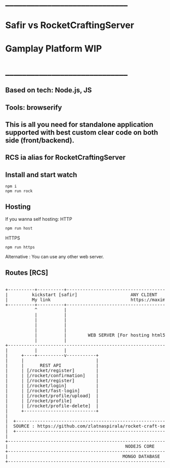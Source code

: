 # _____________________________
# Safir vs RocketCraftingServer
# Gamplay Platform          WIP
# _____________________________

## Based on tech: Node.js, JS
## Tools: browserify

## This is all you need for standalone application supported with best custom clear code on both side (front/backend).
## RCS ia alias for RocketCraftingServer

## Install and start watch
```js
npm i
npm run rock
```

## Hosting
If you wanna self hosting:
HTTP
```js
npm run host
```

HTTPS
```js
npm run https
```

Alternative : You can use any other web server.

## Routes [RCS]

<pre>

+----------+----------+---------------------------------------------------------------------------------+
|         kickstart [safir]                    ANY CLIENT                                               |
|         My link                              https://maximumroulette.com/apps/gameplay/               |
+----------+----------+---------------------------------------------------------------------------------+
           ^          |
           |          |
           |          |
           |          |
           |          |
           |          |        WEB SERVER [For hosting html5 clients also for rocketcraft api]
           |          |
+--------------------------------------------------------------------------------------------------------+
|          |          |                                                                                  |
|     +----+----------v-----------+                                    +-----------------------------+   |
|     |                           |                                    |                             |   |
|     |      REST API             |                                    |  HTTP, HTTPS (1.1 or 2)     |   |
|     | [/rocket/register]        |                                    |                             |   |
|     | [/rocket/confirmation]    |                                    +-----------------------------+   |
|     | [/rocket/register]        |                                                                      |
|     | [/rocket/login]           |                                                                      |
|     | [/rocket/fast-login]      |                                                                      |
|     | [/rocket/profile/upload]  |                                                                      |
|     | [/rocket/profile]         |                                                                      |
|     | [/rocket/profile-delete]  |                                                                      |
|     +---------------------------+                                                                      |
|                                                                                                        |
|  +------------------------------------------------------------+                                        |
|  SOURCE : https://github.com/zlatnaspirala/rocket-craft-server                                         |
|  +------------------------------------------------------------+                                        |
|                                                                                                        |
+--------------------------------------------------------------------------------------------------------+
|                                            NODEJS CORE                                                 |
+--------------------------------------------------------------------------------------------------------+
|                                           MONGO DATABASE                                               |
+--------------------------------------------------------------------------------------------------------+
</pre>
